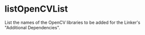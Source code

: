 # listOpenCVList
List the names of the OpenCV libraries to be added for the Linker's "Additional Dependencies".
